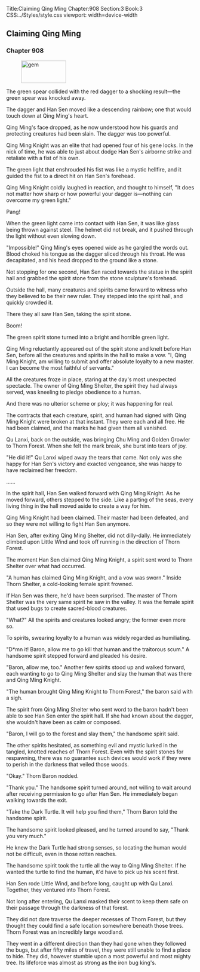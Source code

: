 Title:Claiming Qing Ming 
Chapter:908 
Section:3 
Book:3 
CSS:../Styles/style.css 
viewport: width=device-width
  
## Claiming Qing Ming
### Chapter 908
  
<figure>
	<img src="../Images/gem.gif" alt="gem" id="gem" width="120" height="60" />
</figure>
  

  
The green spear collided with the red dagger to a shocking result—the green spear was knocked away.

The dagger and Han Sen moved like a descending rainbow; one that would touch down at Qing Ming's heart.

Qing Ming's face dropped, as he now understood how his guards and protecting creatures had been slain. The dagger was too powerful.

Qing Ming Knight was an elite that had opened four of his gene locks. In the nick of time, he was able to just about dodge Han Sen's airborne strike and retaliate with a fist of his own.

The green light that enshrouded his fist was like a mystic hellfire, and it guided the fist to a direct hit on Han Sen's forehead.

Qing Ming Knight coldly laughed in reaction, and thought to himself, "It does not matter how sharp or how powerful your dagger is—nothing can overcome my green light."

Pang!

When the green light came into contact with Han Sen, it was like glass being thrown against steel. The helmet did not break, and it pushed through the light without even slowing down.

"Impossible!" Qing Ming's eyes opened wide as he gargled the words out. Blood choked his tongue as the dagger sliced through his throat. He was decapitated, and his head dropped to the ground like a stone.

Not stopping for one second, Han Sen raced towards the statue in the spirit hall and grabbed the spirit stone from the stone sculpture's forehead.

Outside the hall, many creatures and spirits came forward to witness who they believed to be their new ruler. They stepped into the spirit hall, and quickly crowded it.

There they all saw Han Sen, taking the spirit stone.

Boom!

The green spirit stone turned into a bright and horrible green light.

Qing Ming reluctantly appeared out of the spirit stone and knelt before Han Sen, before all the creatures and spirits in the hall to make a vow. "I, Qing Ming Knight, am willing to submit and offer absolute loyalty to a new master. I can become the most faithful of servants."

All the creatures froze in place, staring at the day's most unexpected spectacle. The owner of Qing Ming Shelter, the spirit they had always served, was kneeling to pledge obedience to a human.

And there was no ulterior scheme or ploy; it was happening for real.

The contracts that each creature, spirit, and human had signed with Qing Ming Knight were broken at that instant. They were each and all free. He had been claimed, and the marks he had given them all vanished.

Qu Lanxi, back on the outside, was bringing Chu Ming and Golden Growler to Thorn Forest. When she felt the mark break, she burst into tears of joy.

"He did it!" Qu Lanxi wiped away the tears that came. Not only was she happy for Han Sen's victory and exacted vengeance, she was happy to have reclaimed her freedom.

…...

In the spirit hall, Han Sen walked forward with Qing Ming Knight. As he moved forward, others stepped to the side. Like a parting of the seas, every living thing in the hall moved aside to create a way for him.

Qing Ming Knight had been claimed. Their master had been defeated, and so they were not willing to fight Han Sen anymore.

Han Sen, after exiting Qing Ming Shelter, did not dilly-dally. He immediately climbed upon Little Wind and took off running in the direction of Thorn Forest.

The moment Han Sen claimed Qing Ming Knight, a spirit sent word to Thorn Shelter over what had occurred.

"A human has claimed Qing Ming Knight, and a vow was sworn." Inside Thorn Shelter, a cold-looking female spirit frowned.

If Han Sen was there, he'd have been surprised. The master of Thorn Shelter was the very same spirit he saw in the valley. It was the female spirit that used bugs to create sacred-blood creatures.

"What?" All the spirits and creatures looked angry; the former even more so.

To spirits, swearing loyalty to a human was widely regarded as humiliating.

"D*mn it! Baron, allow me to go kill that human and the traitorous scum." A handsome spirit stepped forward and pleaded his desire.

"Baron, allow me, too." Another few spirits stood up and walked forward, each wanting to go to Qing Ming Shelter and slay the human that was there and Qing Ming Knight.

"The human brought Qing Ming Knight to Thorn Forest," the baron said with a sigh.

The spirit from Qing Ming Shelter who sent word to the baron hadn't been able to see Han Sen enter the spirit hall. If she had known about the dagger, she wouldn't have been as calm or composed.

"Baron, I will go to the forest and slay them," the handsome spirit said.

The other spirits hesitated, as something evil and mystic lurked in the tangled, knotted reaches of Thorn Forest. Even with the spirit stones for respawning, there was no guarantee such devices would work if they were to perish in the darkness that veiled those woods.

"Okay." Thorn Baron nodded.

"Thank you." The handsome spirit turned around, not willing to wait around after receiving permission to go after Han Sen. He immediately began walking towards the exit.

"Take the Dark Turtle. It will help you find them," Thorn Baron told the handsome spirit.

The handsome spirit looked pleased, and he turned around to say, "Thank you very much."

He knew the Dark Turtle had strong senses, so locating the human would not be difficult, even in those rotten reaches.

The handsome spirit took the turtle all the way to Qing Ming Shelter. If he wanted the turtle to find the human, it'd have to pick up his scent first.

Han Sen rode Little Wind, and before long, caught up with Qu Lanxi. Together, they ventured into Thorn Forest.

Not long after entering, Qu Lanxi masked their scent to keep them safe on their passage through the darkness of that forest.

They did not dare traverse the deeper recesses of Thorn Forest, but they thought they could find a safe location somewhere beneath those trees. Thorn Forest was an incredibly large woodland.

They went in a different direction than they had gone when they followed the bugs, but after fifty miles of travel, they were still unable to find a place to hide. They did, however stumble upon a most powerful and most mighty tree. Its lifeforce was almost as strong as the iron bug king's.